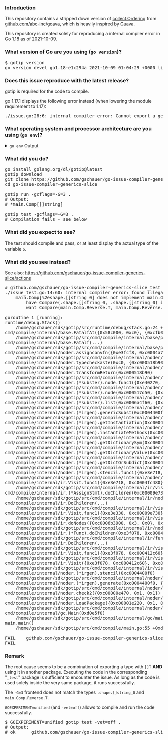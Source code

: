 ### Introduction

This repository contains a stripped down version of
[collect.Ordering](https://github.com/abc-inc/goava/tree/feature/ordering/collect/ordering)
from [github.com/abc-inc/goava](https://github.com/abc-inc/goava/), which is heavily inspired by [Guava](https://github.com/google/guava).

This repository is created solely for reproducing a internal compiler error in Go 1.18 as of 2021-10-09.

### What version of Go are you using (`go version`)?

<pre>
$ gotip version
go version devel go1.18-e1c294a 2021-10-09 01:04:29 +0000 linux/amd64
</pre>

### Does this issue reproduce with the latest release?

gotip is required for the code to compile.

go 1.17.1 displays the following error instead
(when lowering the module requirement to 1.17):

<pre>
./issue.go:28:6: internal compiler error: Cannot export a generic function (yet): Lexicographical
</pre>

### What operating system and processor architecture are you using (`go env`)?

<details><summary><code>go env</code> Output</summary><br><pre>
$ go env
GO111MODULE=""
GOARCH="amd64"
GOBIN=""
GOCACHE="/home/gschauer/.cache/go-build"
GOENV="/home/gschauer/.config/go/env"
GOEXE=""
GOEXPERIMENT=""
GOFLAGS=""
GOHOSTARCH="amd64"
GOHOSTOS="linux"
GOINSECURE=""
GOMODCACHE="/home/gschauer/go/pkg/mod"
GONOPROXY=""
GONOSUMDB=""
GOOS="linux"
GOPATH="/home/gschauer/go"
GOPRIVATE=""
GOPROXY="https://proxy.golang.org,direct"
GOROOT="/home/gschauer/sdk/gotip"
GOSUMDB="sum.golang.org"
GOTMPDIR=""
GOTOOLDIR="/home/gschauer/sdk/gotip/pkg/tool/linux_amd64"
GOVCS=""
GOVERSION="devel go1.18-e1c294a 2021-10-09 01:04:29 +0000"
GCCGO="gccgo"
GOAMD64="v1"
AR="ar"
CC="gcc"
CXX="g++"
CGO_ENABLED="1"
GOMOD="/media/data/dev/go-issue-compiler-generics-slice/go.mod"
CGO_CFLAGS="-g -O2"
CGO_CPPFLAGS=""
CGO_CXXFLAGS="-g -O2"
CGO_FFLAGS="-g -O2"
CGO_LDFLAGS="-g -O2"
PKG_CONFIG="pkg-config"
GOGCCFLAGS="-fPIC -m64 -pthread -fmessage-length=0 -fdebug-prefix-map=/tmp/user/1000/go-build2665377813=/tmp/go-build -gno-record-gcc-switches"
</pre></details>

### What did you do?

<pre>
go install golang.org/dl/gotip@latest
gotip download
git clone https://github.com/gschauer/go-issue-compiler-generics-slice.git
cd go-issue-compiler-generics-slice

gotip run -gcflags=-G=3 .
# Output:
# *main.Comp[[]string]

gotip test -gcflags=-G=3 .
# Compilation fails - see below
</pre>

### What did you expect to see?

The test should compile and pass, or at least display the actual type of the variable `o`.

### What did you see instead?

See also: https://github.com/gschauer/go-issue-compiler-generics-slice/actions

<pre>
# github.com/gschauer/go-issue-compiler-generics-slice_test [github.com/gschauer/go-issue-compiler-generics-slice.test]
./issue_test.go:14:60: internal compiler error: found illegal assignment main.Comp[%2eshape.[]string_0] -> main.Ordering[%2eshape.[]string_0]; :
	main.Comp[%2eshape.[]string_0] does not implement main.Ordering[%2eshape.[]string_0] (wrong type for Compare method)
		have Compare(.shape.[]string_0, .shape.[]string_0) int
		want Compare(main.Comp.Reverse.T, main.Comp.Reverse.T) int

goroutine 1 [running]:
runtime/debug.Stack()
	/home/gschauer/sdk/gotip/src/runtime/debug/stack.go:24 +0x65
cmd/compile/internal/base.FatalfAt({0x58c000, 0xc0}, {0xcfb0cf, 0x27}, {0xc000430998, 0x3, 0x3})
	/home/gschauer/sdk/gotip/src/cmd/compile/internal/base/print.go:227 +0x1ca
cmd/compile/internal/base.Fatalf(...)
	/home/gschauer/sdk/gotip/src/cmd/compile/internal/base/print.go:196
cmd/compile/internal/noder.assignconvfn({0xe3fcf8, 0xc0004a7930}, 0xc000517730)
	/home/gschauer/sdk/gotip/src/cmd/compile/internal/noder/transform.go:436 +0x1b2
cmd/compile/internal/noder.typecheckaste(0xc0, {0xc000518b90, 0xc0004a7930}, 0x0, 0xc000430ab8, {0xc00070f8b0, 0x1, 0x1})
	/home/gschauer/sdk/gotip/src/cmd/compile/internal/noder/transform.go:512 +0x179
cmd/compile/internal/noder.transformReturn(0xc000518b90)
	/home/gschauer/sdk/gotip/src/cmd/compile/internal/noder/transform.go:533 +0xa8
cmd/compile/internal/noder.(*subster).node.func1({0xe40270, 0xc0005189b0})
	/home/gschauer/sdk/gotip/src/cmd/compile/internal/noder/stencil.go:991 +0x94c
cmd/compile/internal/noder.(*subster).node(0xc000517d50, {0xe40270, 0xc0005189b0})
	/home/gschauer/sdk/gotip/src/cmd/compile/internal/noder/stencil.go:1180 +0xa5
cmd/compile/internal/noder.(*subster).list(0xc0006a4f60, {0xc00070f870, 0x1, 0xc00049f450})
	/home/gschauer/sdk/gotip/src/cmd/compile/internal/noder/stencil.go:1438 +0x8e
cmd/compile/internal/noder.(*irgen).genericSubst(0xc0004400f0, 0xc000518a00, 0xc0003ab790, {0xc0006a4f28, 0x1, 0x1}, 0x1, 0xc0003a38c0)
	/home/gschauer/sdk/gotip/src/cmd/compile/internal/noder/stencil.go:757 +0xce6
cmd/compile/internal/noder.(*irgen).getInstantiation(0xc0004400f0, 0xc0003ab790, {0xc0006a4de0, 0x1, 0x1}, 0x1)
	/home/gschauer/sdk/gotip/src/cmd/compile/internal/noder/stencil.go:635 +0x205
cmd/compile/internal/noder.(*irgen).instantiateMethods(0xc0004ff180)
	/home/gschauer/sdk/gotip/src/cmd/compile/internal/noder/stencil.go:543 +0x24e
cmd/compile/internal/noder.(*irgen).getDictionarySym(0xc0004400f0, 0xc00041d520, {0xc0006a4b28, 0xcad2c0, 0x1}, 0x0)
	/home/gschauer/sdk/gotip/src/cmd/compile/internal/noder/stencil.go:1664 +0x50d
cmd/compile/internal/noder.(*irgen).getDictionaryValue(0xc0004312a0, 0x0, {0xc0006a4b28, 0xc000480160, 0xc0003a3278}, 0x80)
	/home/gschauer/sdk/gotip/src/cmd/compile/internal/noder/stencil.go:1748 +0x25
cmd/compile/internal/noder.(*irgen).getDictOrSubdict(0xc0004400f0, 0xc00041d520, {0xe3e718, 0xc0004fc480}, 0xc000115a00, {0xc0006a4b28, 0xc000115800, 0x2}, 0x78)
	/home/gschauer/sdk/gotip/src/cmd/compile/internal/noder/stencil.go:584 +0xbd
cmd/compile/internal/noder.(*irgen).stencil.func1({0xe3e718, 0xc0004fc480})
	/home/gschauer/sdk/gotip/src/cmd/compile/internal/noder/stencil.go:109 +0x32f
cmd/compile/internal/ir.Visit.func1({0xe3e718, 0xc0004fc480})
	/home/gschauer/sdk/gotip/src/cmd/compile/internal/ir/visit.go:105 +0x30
cmd/compile/internal/ir.(*AssignStmt).doChildren(0xc00009e730, 0xc0003a2cf0)
	/home/gschauer/sdk/gotip/src/cmd/compile/internal/ir/node_gen.go:152 +0x82
cmd/compile/internal/ir.DoChildren(...)
	/home/gschauer/sdk/gotip/src/cmd/compile/internal/ir/visit.go:94
cmd/compile/internal/ir.Visit.func1({0xe3e330, 0xc00009e730})
	/home/gschauer/sdk/gotip/src/cmd/compile/internal/ir/visit.go:106 +0x57
cmd/compile/internal/ir.doNodes({0xc0006b3900, 0x3, 0x0}, 0xc0003a2cf0)
	/home/gschauer/sdk/gotip/src/cmd/compile/internal/ir/node_gen.go:1512 +0x67
cmd/compile/internal/ir.(*Func).doChildren(0xe3f078, 0xc000412c60)
	/home/gschauer/sdk/gotip/src/cmd/compile/internal/ir/func.go:152 +0x2e
cmd/compile/internal/ir.DoChildren(...)
	/home/gschauer/sdk/gotip/src/cmd/compile/internal/ir/visit.go:94
cmd/compile/internal/ir.Visit.func1({0xe3f078, 0xc000412c60})
	/home/gschauer/sdk/gotip/src/cmd/compile/internal/ir/visit.go:106 +0x57
cmd/compile/internal/ir.Visit({0xe3f078, 0xc000412c60}, 0xc0006b3940)
	/home/gschauer/sdk/gotip/src/cmd/compile/internal/ir/visit.go:108 +0xb8
cmd/compile/internal/noder.(*irgen).stencil(0xc0004400f0)
	/home/gschauer/sdk/gotip/src/cmd/compile/internal/noder/stencil.go:90 +0x238
cmd/compile/internal/noder.(*irgen).generate(0xc0004400f0, {0xc00000e470, 0x1, 0x2})
	/home/gschauer/sdk/gotip/src/cmd/compile/internal/noder/irgen.go:307 +0x359
cmd/compile/internal/noder.check2({0xc00000e470, 0x1, 0x1})
	/home/gschauer/sdk/gotip/src/cmd/compile/internal/noder/irgen.go:93 +0x175
cmd/compile/internal/noder.LoadPackage({0xc00001e220, 0x1, 0x0})
	/home/gschauer/sdk/gotip/src/cmd/compile/internal/noder/noder.go:90 +0x335
cmd/compile/internal/gc.Main(0xd0e5f0)
	/home/gschauer/sdk/gotip/src/cmd/compile/internal/gc/main.go:190 +0xaf3
main.main()
	/home/gschauer/sdk/gotip/src/cmd/compile/main.go:55 +0xdd

FAIL	github.com/gschauer/go-issue-compiler-generics-slice [build failed]
FAIL
</pre>

### Remark

The root cause seems to be a combination of exporting a type with `[]T` __AND__
using it in another package.
Executing the code in the corresponding "`_test`" package is sufficient to encounter the issue.
As long as the code is used solely inside the very same package, it runs successfully.

The `-G=3` frontend does not match the types `.shape.[]string_0` and `main.Comp.Reverse.T`.

`GOEXPERIMENT=unified` (and `-vet=off`) allows to compile and run the code successfully.

<pre>
$ GOEXPERIMENT=unified gotip test -vet=off .
# Output:
# ok      github.com/gschauer/go-issue-compiler-generics-slice    0.001s
</pre>
